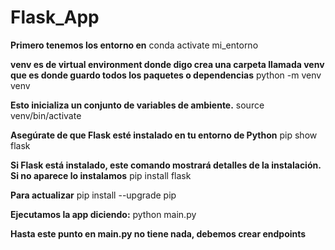 # Flask_App

**Primero tenemos los entorno en** 
  conda activate mi_entorno

**venv es de virtual environment donde digo crea una carpeta llamada venv que es donde guardo todos los paquetes o dependencias**
  python -m venv venv

**Esto inicializa un conjunto de variables de ambiente.**
  source venv/bin/activate

**Asegúrate de que Flask esté instalado en tu entorno de Python**
  pip show flask

**Si Flask está instalado, este comando mostrará detalles de la instalación. Si no aparece lo instalamos**
  pip install flask

**Para actualizar**
  pip install --upgrade pip

**Ejecutamos la app diciendo:**
 python main.py

**Hasta este punto en main.py no tiene nada, debemos crear endpoints**